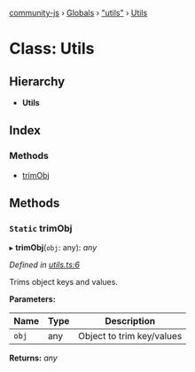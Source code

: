 [community-js](../README.md) › [Globals](../globals.md) › ["utils"](../modules/_utils_.md) › [Utils](_utils_.utils.md)

# Class: Utils

## Hierarchy

* **Utils**

## Index

### Methods

* [trimObj](_utils_.utils.md#static-trimobj)

## Methods

### `Static` trimObj

▸ **trimObj**(`obj`: any): *any*

*Defined in [utils.ts:6](https://github.com/CommunityXYZ/community-js/blob/2d3c34c/src/utils.ts#L6)*

Trims object keys and values.

**Parameters:**

Name | Type | Description |
------ | ------ | ------ |
`obj` | any | Object to trim key/values  |

**Returns:** *any*

